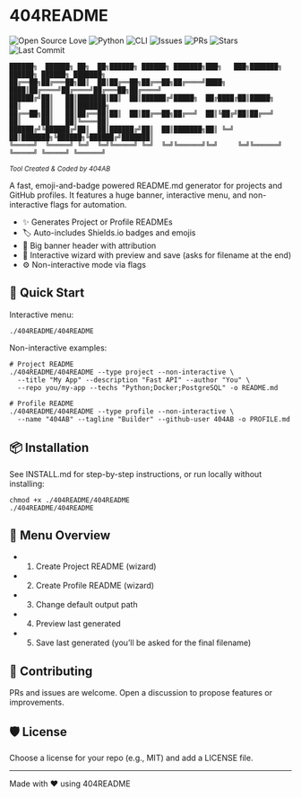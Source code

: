 # 404README

![Open Source Love](https://img.shields.io/badge/Open%20Source-%E2%9D%A4-red?style=for-the-badge)
![Python](https://img.shields.io/badge/Built%20with-Python-3776AB?style=for-the-badge&logo=python)
![CLI](https://img.shields.io/badge/Type-CLI-blue?style=for-the-badge)
![Issues](https://img.shields.io/github/issues/404AB/404README?style=for-the-badge)
![PRs](https://img.shields.io/github/issues-pr/404AB/404README?style=for-the-badge)
![Stars](https://img.shields.io/github/stars/404AB/404README?style=for-the-badge)
![Last Commit](https://img.shields.io/github/last-commit/404AB/404README?style=for-the-badge)

```
██████╗  ██████╗ ██╗  ██╗██████╗ ██████╗ ███████╗███╗   ███╗███████╗ ██████╗ ██████╗ ███████╗
██╔══██╗██╔═══██╗██║  ██║██╔══██╗██╔══██╗██╔════╝████╗ ████║██╔════╝██╔════╝██╔═══██╗██╔════╝
██████╔╝██║   ██║███████║██║  ██║██████╔╝█████╗  ██╔████╔██║█████╗  ██║     ██║   ██║███████╗
██╔══██╗██║   ██║██╔══██║██║  ██║██╔══██╗██╔══╝  ██║╚██╔╝██║██╔══╝  ██║     ██║   ██║╚════██║
██████╔╝╚██████╔╝██║  ██║██████╔╝██║  ██║███████╗██║ ╚═╝ ██║███████╗╚██████╗╚██████╔╝███████║
╚═════╝  ╚═════╝ ╚═╝  ╚═╝╚═════╝ ╚═╝  ╚═╝╚══════╝╚═╝     ╚═╝╚══════╝ ╚═════╝ ╚═════╝ ╚══════╝
```

<sub><i>Tool Created & Coded by 404AB</i></sub>

A fast, emoji-and-badge powered README.md generator for projects and GitHub profiles. It features a huge banner, interactive menu, and non-interactive flags for automation.

- ✨ Generates Project or Profile READMEs
- 🏷️ Auto-includes Shields.io badges and emojis
- 🎨 Big banner header with attribution
- 🧭 Interactive wizard with preview and save (asks for filename at the end)
- ⚙️ Non-interactive mode via flags

## 🚀 Quick Start
Interactive menu:

```
./404README/404README
```

Non-interactive examples:

```
# Project README
./404README/404README --type project --non-interactive \
  --title "My App" --description "Fast API" --author "You" \
  --repo you/my-app --techs "Python;Docker;PostgreSQL" -o README.md

# Profile README
./404README/404README --type profile --non-interactive \
  --name "404AB" --tagline "Builder" --github-user 404AB -o PROFILE.md
```

## 📦 Installation
See INSTALL.md for step-by-step instructions, or run locally without installing:

```
chmod +x ./404README/404README
./404README/404README
```

## 🧭 Menu Overview
- 1) Create Project README (wizard)
- 2) Create Profile README (wizard)
- 3) Change default output path
- 4) Preview last generated
- 5) Save last generated (you’ll be asked for the final filename)

## 🤝 Contributing
PRs and issues are welcome. Open a discussion to propose features or improvements.

## 🛡️ License
Choose a license for your repo (e.g., MIT) and add a LICENSE file.

---
Made with ❤️ using 404README
